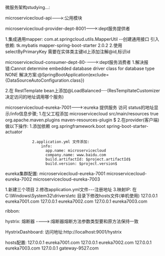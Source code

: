 微服务架构studying...:

microservicecloud-api--->:公用模块

microservicecloud-provider-dept-8001--->:dept服务提供者

1.集成通用mapper:
    com.at.springcloud.utils.MapperUtil --创建通用接口
     引入依赖:<!-- 整合通用mapper -->
                <dependency>
                    <groupId>tk.mybatis</groupId>
                    <artifactId>mapper-spring-boot-starter</artifactId>
                    <version>2.0.2</version>
                </dependency>
2.使用selectByPrimaryKey 需要在实体类主键id上添加注解@id,标识id

microservicecloud-consumer-dept-80---->:dept服务消费者
1.解决报错:Cannot determine embedded database driver class for database type NONE
    解决方案:@SpringBootApplication(exclude={DataSourceAutoConfiguration.class})
    
2.在 RestTemplate bean上添加@LoadBalanced---(ResTempltateCustomizer 决定访问的地址调用哪个服务)

microservicecloud-eureka-7001--->:eureka 提供服务
    访问 status的地址显示/info信息步骤;
        1.在父工程添加
           <build>
                   <finalName>microservicecloud</finalName>
                   <resources>
                       <resource>
                           <directory>src/main/resources</directory>
                           <filtering>true</filtering>
                       </resource>
                   </resources>
                   <plugins>
                       <plugin>
                           <groupId>org.apache.maven.plugins</groupId>
                           <artifactId>maven-resources-plugin</artifactId>
                           <configuration>
                               <delimiters>
                                   <delimit>$</delimit>
                               </delimiters>
                           </configuration>
                       </plugin>
                   </plugins>
               </build>
        2.在provider(客户端)做以下操作:
            1.添加依赖
                <!-- actuator监控信息完善(显示eureka /info信息) -->
                       <dependency>
                           <groupId>org.springframework.boot</groupId>
                           <artifactId>spring-boot-starter-actuator</artifactId>
                       </dependency>
                       
                2.application.yml 文件添加:
                    info:
                      app.name: microservicecloud
                      company.name: www.baidu.com
                      build.artifactId: $project.artifactId$
                      build.version: $project.version$
                      
                      
eureka集群配置:
microservicecloud-eureka-7001
microservicecloud-eureka-7002
microservicecloud-eureka-7003

1.新建三个项目
2.修改application.yml文件---注册地址
3.映射IP: 在C:\Windows\System32\drivers\etc 目录下修改hosts文件(单机使用)
      127.0.0.1		  eureka7001.com
      127.0.0.1		  eureka7002.com
      127.0.0.1		  eureka7003.com
      
      
      
ribbon: 



hystrix: 熔断器 ---->:熔断器熔断方法参数类型要和原方法保持一致

HystrixDashboard:
    访问地址:http://localhost:9001/hystrix
    
hosts配置:
  127.0.0.1		  eureka7001.com
  127.0.0.1		  eureka7002.com
  127.0.0.1		  eureka7003.com
  127.0.0.1     gateway-9527.com
